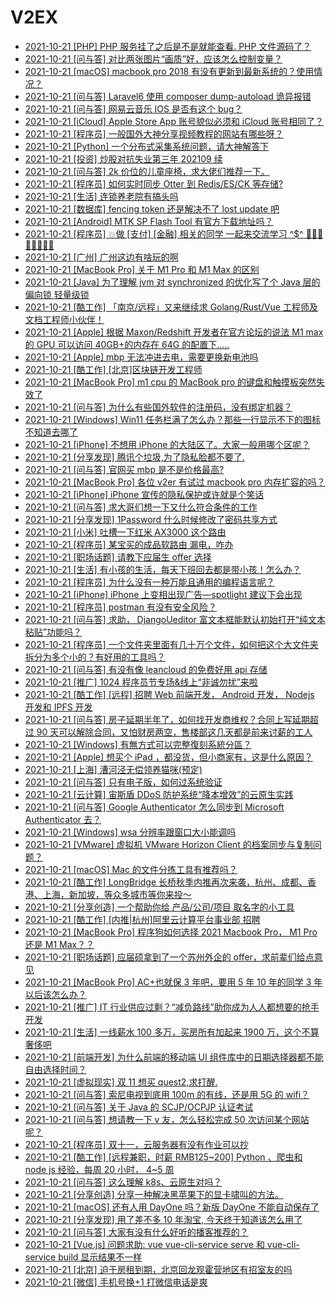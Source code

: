 # V2EX


* [2021-10-21  [PHP] PHP 服务挂了之后是不是就能查看. PHP 文件源码了？](https://www.v2ex.com/t/809602)
* [2021-10-21  [问与答] 对比两张图片“画质”好，应该怎么控制变量？](https://www.v2ex.com/t/809601)
* [2021-10-21  [macOS] macbook pro 2018 有没有更新到最新系统的？使用情况？](https://www.v2ex.com/t/809600)
* [2021-10-21  [问与答] Laravel6 使用 composer dump-autoload 诡异报错](https://www.v2ex.com/t/809599)
* [2021-10-21  [问与答] 网易云音乐 IOS 是否有这个 bug？](https://www.v2ex.com/t/809598)
* [2021-10-21  [iCloud] Apple Store App 账号貌似必须和 iCloud 账号相同了？](https://www.v2ex.com/t/809597)
* [2021-10-21  [程序员] 一般国外大神分享视频教程的网站有哪些呀？](https://www.v2ex.com/t/809596)
* [2021-10-21  [Python] 一个分布式采集系统问题，请大神解答下](https://www.v2ex.com/t/809595)
* [2021-10-21  [投资] 炒股对抗失业第三年 202109 续](https://www.v2ex.com/t/809594)
* [2021-10-21  [问与答] 2k 价位的儿童座椅，求大佬们推荐一下。](https://www.v2ex.com/t/809593)
* [2021-10-21  [程序员] 如何实时同步 Otter 到 Redis/ES/CK 等存储?](https://www.v2ex.com/t/809592)
* [2021-10-21  [生活] 连锁养老院有搞头吗](https://www.v2ex.com/t/809588)
* [2021-10-21  [数据库] fencing token 还是解决不了 lost update 吧](https://www.v2ex.com/t/809587)
* [2021-10-21  [Android] MTK SP Flash Tool 有官方下载地址吗？](https://www.v2ex.com/t/809586)
* [2021-10-21  [程序员] 💥做 [支付] [金融] 相关的同学 一起来交流学习 ^$^ 🚀🚀🚀🚀🚀🚀🚀🚀](https://www.v2ex.com/t/809584)
* [2021-10-21  [广州] 广州这边有啥玩的啊](https://www.v2ex.com/t/809583)
* [2021-10-21  [MacBook Pro] 关于 M1 Pro 和 M1 Max 的区别](https://www.v2ex.com/t/809582)
* [2021-10-21  [Java] 为了理解 jvm 对 synchronized 的优化写了个 Java 层的偏向锁 轻量级锁](https://www.v2ex.com/t/809581)
* [2021-10-21  [酷工作] 「南京/远程」又来继续求 Golang/Rust/Vue 工程师及文档工程师小伙伴！](https://www.v2ex.com/t/809580)
* [2021-10-21  [Apple] 根据 Maxon/Redshift 开发者在官方论坛的说法 M1 max 的 GPU 可以访问 40GB+的内存在 64G 的配置下.....](https://www.v2ex.com/t/809579)
* [2021-10-21  [Apple] mbp 无法冲进去电，需要更换新电池吗](https://www.v2ex.com/t/809577)
* [2021-10-21  [酷工作] [北京]区块链开发工程师](https://www.v2ex.com/t/809575)
* [2021-10-21  [MacBook Pro] m1 cpu 的 MacBook pro 的键盘和触摸板突然失效了](https://www.v2ex.com/t/809573)
* [2021-10-21  [问与答] 为什么有些国外软件的注册码，没有绑定机器？](https://www.v2ex.com/t/809572)
* [2021-10-21  [Windows] Win11 任务栏满了怎么办？那些一行显示不下的图标不知道去哪了](https://www.v2ex.com/t/809571)
* [2021-10-21  [iPhone] 不想用 iPhone 的大陆区了。大家一般用哪个区呢？](https://www.v2ex.com/t/809570)
* [2021-10-21  [分享发现] 腾讯个垃圾,为了隐私脸都不要了.](https://www.v2ex.com/t/809569)
* [2021-10-21  [问与答] 官网买 mbp 是不是价格最高?](https://www.v2ex.com/t/809567)
* [2021-10-21  [MacBook Pro] 各位 v2er 有试过 macbook pro 内存扩容的吗？](https://www.v2ex.com/t/809566)
* [2021-10-21  [iPhone] iPhone 宣传的隐私保护或许就是个笑话](https://www.v2ex.com/t/809565)
* [2021-10-21  [问与答] 求大哥们想一下又什么符合条件的工作](https://www.v2ex.com/t/809564)
* [2021-10-21  [分享发现] 1Password 什么时候修改了密码共享方式](https://www.v2ex.com/t/809563)
* [2021-10-21  [小米] 吐槽一下红米 AX3000 这个路由](https://www.v2ex.com/t/809562)
* [2021-10-21  [程序员] 某宝买的成品软路由 漏电，咋办](https://www.v2ex.com/t/809561)
* [2021-10-21  [职场话题] 请教下应届生 offer 选择](https://www.v2ex.com/t/809559)
* [2021-10-21  [生活] 有小孩的生活，每天下班回去都是带小孩！怎么办？](https://www.v2ex.com/t/809558)
* [2021-10-21  [程序员] 为什么没有一种万能且通用的编程语言呢？](https://www.v2ex.com/t/809557)
* [2021-10-21  [iPhone] iPhone 上变相出现广告—spotlight 建议下会出现](https://www.v2ex.com/t/809556)
* [2021-10-21  [程序员] postman 有没有安全风险？](https://www.v2ex.com/t/809555)
* [2021-10-21  [问与答] 求助， DjangoUeditor 富文本框能默认初始打开“纯文本粘贴”功能吗？](https://www.v2ex.com/t/809554)
* [2021-10-21  [程序员] 一个文件夹里面有几十万个文件，如何把这个大文件夹拆分为多个小的？有好用的工具吗？](https://www.v2ex.com/t/809553)
* [2021-10-21  [问与答] 有没有像 leancloud 的免费好用 api 存储](https://www.v2ex.com/t/809551)
* [2021-10-21  [推广] 1024 程序员节专场&线上“非诚勿扰”来啦](https://www.v2ex.com/t/809550)
* [2021-10-21  [酷工作] [远程] 招聘 Web 前端开发， Android 开发， Nodejs 开发和 IPFS 开发](https://www.v2ex.com/t/809548)
* [2021-10-21  [问与答] 房子延期半年了，如何找开发商维权？合同上写延期超过 90 天可以解除合同，又怕财房两空，售楼部这几天都是前来讨薪的工人](https://www.v2ex.com/t/809547)
* [2021-10-21  [Windows] 有無方式可以完整復刻系統分區？](https://www.v2ex.com/t/809546)
* [2021-10-21  [Apple] 想买个 iPad ，都没货，但小商家有，这是什么原因？](https://www.v2ex.com/t/809545)
* [2021-10-21  [上海] 漕河泾无偿领养猫咪(预定)](https://www.v2ex.com/t/809544)
* [2021-10-21  [问与答] 只有电子版，如何过系统验证](https://www.v2ex.com/t/809542)
* [2021-10-21  [云计算] 宙斯盾 DDoS 防护系统“降本增效”的云原生实践](https://www.v2ex.com/t/809539)
* [2021-10-21  [问与答] Google Authenticator 怎么同步到 Microsoft Authenticator 去？](https://www.v2ex.com/t/809537)
* [2021-10-21  [Windows] wsa 分辨率跟窗口大小能调吗](https://www.v2ex.com/t/809536)
* [2021-10-21  [VMware] 虚拟机 VMware Horizon Client 的档案同步与复制问题？](https://www.v2ex.com/t/809534)
* [2021-10-21  [macOS] Mac 的文件分拣工具有推荐吗？](https://www.v2ex.com/t/809533)
* [2021-10-21  [酷工作] LongBridge 长桥秋季内推再次来袭，杭州、成都、香港、上海，新加坡，等众多城市等你来投～](https://www.v2ex.com/t/809531)
* [2021-10-21  [分享创造] 一个帮助你给 产品/公司/项目 取名字的小工具](https://www.v2ex.com/t/809530)
* [2021-10-21  [酷工作] [内推|杭州]阿里云计算平台事业部 招聘](https://www.v2ex.com/t/809529)
* [2021-10-21  [MacBook Pro] 程序狗如何选择 2021 Macbook Pro， M1 Pro 还是 M1 Max？？](https://www.v2ex.com/t/809528)
* [2021-10-21  [职场话题] 应届硕拿到了一个苏州外企的 offer，求前辈们给点意见](https://www.v2ex.com/t/809527)
* [2021-10-21  [MacBook Pro] AC+也就保 3 年吧，要用 5 年 10 年的同学 3 年以后该怎么办？](https://www.v2ex.com/t/809525)
* [2021-10-21  [推广] IT 行业供应过剩？“减负路线”助你成为人人都想要的抢手开发](https://www.v2ex.com/t/809524)
* [2021-10-21  [生活] 一线薪水 100 多万，买房所有加起来 1900 万，这个不算奢侈吧](https://www.v2ex.com/t/809522)
* [2021-10-21  [前端开发] 为什么前端的移动端 UI 组件库中的日期选择器都不能自由选择时间？](https://www.v2ex.com/t/809521)
* [2021-10-21  [虚拟现实] 双 11 想买 quest2,求打醒.](https://www.v2ex.com/t/809520)
* [2021-10-21  [问与答] 索尼电视到底用 100m 的有线，还是用 5G 的 wifi？](https://www.v2ex.com/t/809519)
* [2021-10-21  [问与答] 关于 Java 的 SCJP/OCPJP 认证考试](https://www.v2ex.com/t/809518)
* [2021-10-21  [问与答] 想请教一下 v 友，怎么轻松完成 50 次访问某个网站呢？](https://www.v2ex.com/t/809517)
* [2021-10-21  [程序员] 双十一，云服务器有没有作业可以抄](https://www.v2ex.com/t/809516)
* [2021-10-21  [酷工作] [远程兼职，时薪 RMB125~200] Python 、爬虫和 node js 经验，每周 20 小时， 4~5 周](https://www.v2ex.com/t/809514)
* [2021-10-21  [问与答] 这么理解 k8s、云原生对吗？](https://www.v2ex.com/t/809513)
* [2021-10-21  [分享创造] 分享一种解决黑苹果下的显卡啸叫的方法。](https://www.v2ex.com/t/809512)
* [2021-10-21  [macOS] 还有人用 DayOne 吗？新版 DayOne 不能自动保存了](https://www.v2ex.com/t/809511)
* [2021-10-21  [分享发现] 用了差不多 10 年淘宝, 今天终于知道该怎么用了](https://www.v2ex.com/t/809509)
* [2021-10-21  [问与答] 大家有没有什么好听的播客推荐的？](https://www.v2ex.com/t/809508)
* [2021-10-21  [Vue.js] 问题求助: vue vue-cli-service serve 和 vue-cli-service build 显示结果不一样](https://www.v2ex.com/t/809506)
* [2021-10-21  [北京] 迫于房租到期，北京回龙观霍营地区有招室友的吗](https://www.v2ex.com/t/809505)
* [2021-10-21  [微信] 手机号换+1 打微信电话是爽](https://www.v2ex.com/t/809504)
